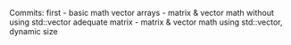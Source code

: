 Commits:
first - basic math vector
arrays - matrix & vector math without using std::vector
adequate matrix - matrix & vector math using std::vector, dynamic size
